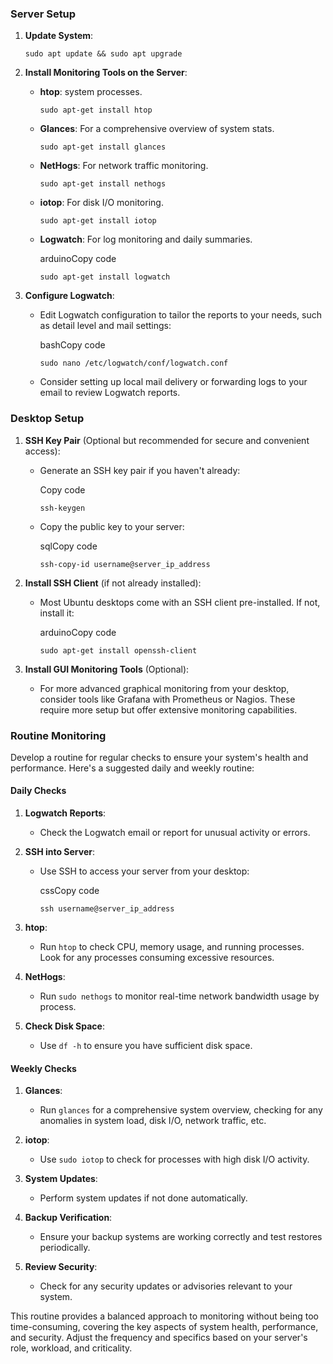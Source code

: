 ### Server Setup

1. **Update System**:     
        
	```
	sudo apt update && sudo apt upgrade
	```
        
2. **Install Monitoring Tools on the Server**:
    
    - **htop**:  system processes.

        ```
        sudo apt-get install htop
        ```
    - **Glances**: For a comprehensive overview of system stats.
        
		```
        sudo apt-get install glances
        ```       
    - **NetHogs**: For network traffic monitoring.
        
        ```
        sudo apt-get install nethogs
        ```
    - **iotop**: For disk I/O monitoring.
        
        
        
        `sudo apt-get install iotop`
        
    - **Logwatch**: For log monitoring and daily summaries.
        
        arduinoCopy code
        
        `sudo apt-get install logwatch`
        
3. **Configure Logwatch**:
    
    - Edit Logwatch configuration to tailor the reports to your needs, such as detail level and mail settings:
        
        bashCopy code
        
        `sudo nano /etc/logwatch/conf/logwatch.conf`
        
    - Consider setting up local mail delivery or forwarding logs to your email to review Logwatch reports.

### Desktop Setup

1. **SSH Key Pair** (Optional but recommended for secure and convenient access):
    
    - Generate an SSH key pair if you haven't already:
        
        Copy code
        
        `ssh-keygen`
        
    - Copy the public key to your server:
        
        sqlCopy code
        
        `ssh-copy-id username@server_ip_address`
        
2. **Install SSH Client** (if not already installed):
    
    - Most Ubuntu desktops come with an SSH client pre-installed. If not, install it:
        
        arduinoCopy code
        
        `sudo apt-get install openssh-client`
        
3. **Install GUI Monitoring Tools** (Optional):
    
    - For more advanced graphical monitoring from your desktop, consider tools like Grafana with Prometheus or Nagios. These require more setup but offer extensive monitoring capabilities.

### Routine Monitoring

Develop a routine for regular checks to ensure your system's health and performance. Here's a suggested daily and weekly routine:

#### Daily Checks

1. **Logwatch Reports**:
    
    - Check the Logwatch email or report for unusual activity or errors.
2. **SSH into Server**:
    
    - Use SSH to access your server from your desktop:
        
        cssCopy code
        
        `ssh username@server_ip_address`
        
3. **htop**:
    
    - Run `htop` to check CPU, memory usage, and running processes. Look for any processes consuming excessive resources.
4. **NetHogs**:
    
    - Run `sudo nethogs` to monitor real-time network bandwidth usage by process.
5. **Check Disk Space**:
    
    - Use `df -h` to ensure you have sufficient disk space.

#### Weekly Checks

1. **Glances**:
    
    - Run `glances` for a comprehensive system overview, checking for any anomalies in system load, disk I/O, network traffic, etc.
2. **iotop**:
    
    - Use `sudo iotop` to check for processes with high disk I/O activity.
3. **System Updates**:
    
    - Perform system updates if not done automatically.
4. **Backup Verification**:
    
    - Ensure your backup systems are working correctly and test restores periodically.
5. **Review Security**:
    
    - Check for any security updates or advisories relevant to your system.

This routine provides a balanced approach to monitoring without being too time-consuming, covering the key aspects of system health, performance, and security. Adjust the frequency and specifics based on your server's role, workload, and criticality.